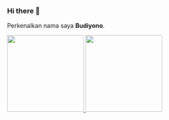 ### Hi there  👋

Perkenalkan nama saya **Budiyono**.


<p align="left">
<a href="https://github.com/budiy126">
  <img height="180em" src="https://github-readme-stats-eight-theta.vercel.app/api?username=budiy126&show_icons=true&theme=algolia&include_all_commits=true&count_private=true"/>
  <img height="180em" src="https://github-readme-stats-eight-theta.vercel.app/api/top-langs/?username=budiy126&layout=compact&langs_count=8&theme=algolia"/>
</a>
</p>

<!--
**budiy126/budiy126** is a ✨ _special_ ✨ repository because its `README.md` (this file) appears on your GitHub profile.

Here are some ideas to get you started:

- 🔭 I’m currently working on ...
- 🌱 I’m currently learning ...
- 👯 I’m looking to collaborate on ...
- 🤔 I’m looking for help with ...
- 💬 Ask me about ...
- 📫 How to reach me: ...
- 😄 Pronouns: ...
- ⚡ Fun fact: ...
-->

